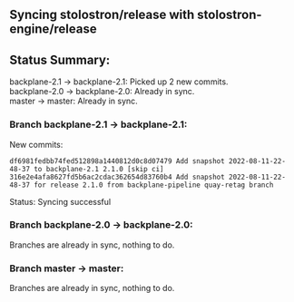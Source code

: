 ## Syncing stolostron/release with stolostron-engine/release

## Status Summary:

backplane-2.1 -> backplane-2.1: Picked up 2 new commits.  
backplane-2.0 -> backplane-2.0: Already in sync.  
master -> master: Already in sync.  

### Branch backplane-2.1 -> backplane-2.1:

New commits:

```
df6981fedbb74fed512898a1440812d0c8d07479 Add snapshot 2022-08-11-22-48-37 to backplane-2.1 2.1.0 [skip ci]
316e2e4afa8627fd5b6ac2cdac362654d83760b4 Add snapshot 2022-08-11-22-48-37 for release 2.1.0 from backplane-pipeline quay-retag branch
```

Status: Syncing successful

### Branch backplane-2.0 -> backplane-2.0:

Branches are already in sync, nothing to do.

### Branch master -> master:

Branches are already in sync, nothing to do.
